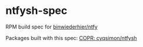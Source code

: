 # ntfysh-spec
RPM build spec for [binwiederhier/ntfy](https://github.com/binwiederhier/ntfy)

Packages built with this spec: [COPR: cyqsimon/ntfysh](https://copr.fedorainfracloud.org/coprs/cyqsimon/ntfysh/)
